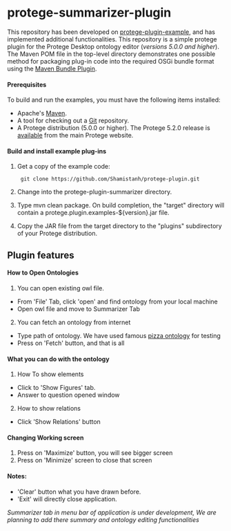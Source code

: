 # protege-summarizer-plugin

This repository has been developed on [protege-plugin-example](https://github.com/protegeproject/protege-plugin-examples.git), and has implemented additional functionalities.
This repository is a simple protege plugin for the Protege Desktop ontology editor (*versions 5.0.0 and higher*).  The Maven POM file in the top-level directory demonstrates one possible method for packaging plug-in code into the required OSGi bundle format using the [Maven Bundle Plugin](http://felix.apache.org/site/apache-felix-maven-bundle-plugin-bnd.html).

#### Prerequisites

To build and run the examples, you must have the following items installed:

+ Apache's [Maven](http://maven.apache.org/index.html).
+ A tool for checking out a [Git](http://git-scm.com/) repository.
+ A Protege distribution (5.0.0 or higher).  The Protege 5.2.0 release is [available](http://protege.stanford.edu/products.php#desktop-protege) from the main Protege website. 

#### Build and install example plug-ins

1. Get a copy of the example code:

        git clone https://github.com/Shamistanh/protege-plugin.git
    
2. Change into the protege-plugin-summarizer directory.

3. Type mvn clean package.  On build completion, the "target" directory will contain a protege.plugin.examples-${version}.jar file.

4. Copy the JAR file from the target directory to the "plugins" subdirectory of your Protege distribution.
 
## Plugin features

#### How to Open Ontologies
1. You can open existing owl file.
+ From 'File' Tab, click 'open' and find ontology from your local machine
+ Open owl file and move to Summarizer Tab

2. You can fetch an ontology from internet
+ Type path of ontology. We have used famous [pizza ontology](https://protege.stanford.edu/ontologies/pizza/pizza.owl) for testing
+ Press on 'Fetch' button, and that is all

#### What you can do with the ontology

1. How To show elements
+ Click to 'Show Figures' tab.
+ Answer to question opened window

2. How to show relations
+ Click 'Show Relations' button

#### Changing Working screen

1. Press on 'Maximize' button, you will see bigger screen
2. Press on 'Minimize' screen to close that screen

#### Notes:
+ 'Clear' button what you have drawn before.
+ 'Exit' will directly close application.

<em>Summarizer tab in menu bar of application is under development, We are planning to add there summary and ontology editing functionalities</em>